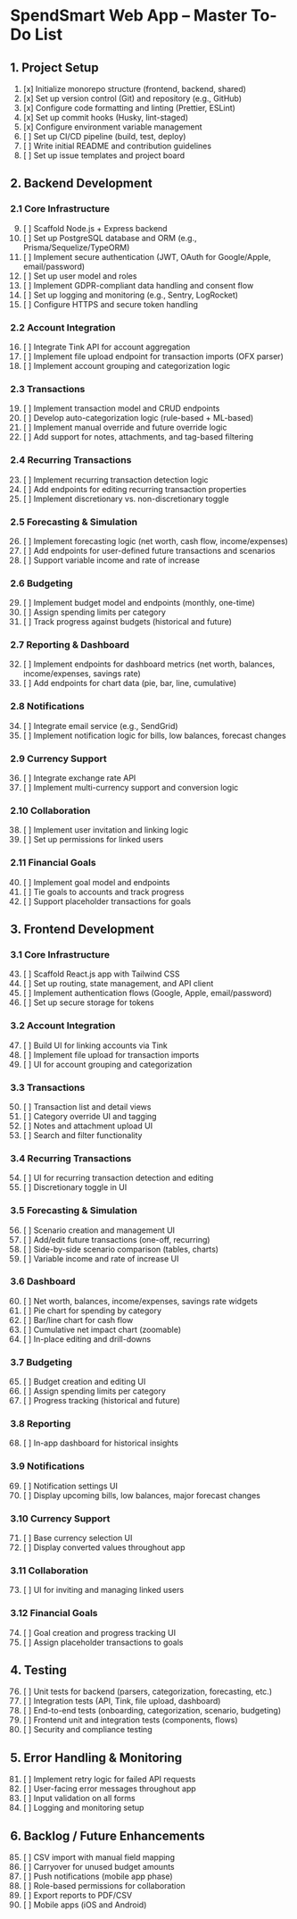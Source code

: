 # SpendSmart Web App – Master To-Do List

## 1. Project Setup

1. [x] Initialize monorepo structure (frontend, backend, shared)
2. [x] Set up version control (Git) and repository (e.g., GitHub)
3. [x] Configure code formatting and linting (Prettier, ESLint)
4. [x] Set up commit hooks (Husky, lint-staged)
5. [x] Configure environment variable management
6. [ ] Set up CI/CD pipeline (build, test, deploy)
7. [ ] Write initial README and contribution guidelines
8. [ ] Set up issue templates and project board

## 2. Backend Development

### 2.1 Core Infrastructure

9. [ ] Scaffold Node.js + Express backend
10. [ ] Set up PostgreSQL database and ORM (e.g., Prisma/Sequelize/TypeORM)
11. [ ] Implement secure authentication (JWT, OAuth for Google/Apple, email/password)
12. [ ] Set up user model and roles
13. [ ] Implement GDPR-compliant data handling and consent flow
14. [ ] Set up logging and monitoring (e.g., Sentry, LogRocket)
15. [ ] Configure HTTPS and secure token handling

### 2.2 Account Integration

16. [ ] Integrate Tink API for account aggregation
17. [ ] Implement file upload endpoint for transaction imports (OFX parser)
18. [ ] Implement account grouping and categorization logic

### 2.3 Transactions

19. [ ] Implement transaction model and CRUD endpoints
20. [ ] Develop auto-categorization logic (rule-based + ML-based)
21. [ ] Implement manual override and future override logic
22. [ ] Add support for notes, attachments, and tag-based filtering

### 2.4 Recurring Transactions

23. [ ] Implement recurring transaction detection logic
24. [ ] Add endpoints for editing recurring transaction properties
25. [ ] Implement discretionary vs. non-discretionary toggle

### 2.5 Forecasting & Simulation

26. [ ] Implement forecasting logic (net worth, cash flow, income/expenses)
27. [ ] Add endpoints for user-defined future transactions and scenarios
28. [ ] Support variable income and rate of increase

### 2.6 Budgeting

29. [ ] Implement budget model and endpoints (monthly, one-time)
30. [ ] Assign spending limits per category
31. [ ] Track progress against budgets (historical and future)

### 2.7 Reporting & Dashboard

32. [ ] Implement endpoints for dashboard metrics (net worth, balances, income/expenses, savings
        rate)
33. [ ] Add endpoints for chart data (pie, bar, line, cumulative)

### 2.8 Notifications

34. [ ] Integrate email service (e.g., SendGrid)
35. [ ] Implement notification logic for bills, low balances, forecast changes

### 2.9 Currency Support

36. [ ] Integrate exchange rate API
37. [ ] Implement multi-currency support and conversion logic

### 2.10 Collaboration

38. [ ] Implement user invitation and linking logic
39. [ ] Set up permissions for linked users

### 2.11 Financial Goals

40. [ ] Implement goal model and endpoints
41. [ ] Tie goals to accounts and track progress
42. [ ] Support placeholder transactions for goals

## 3. Frontend Development

### 3.1 Core Infrastructure

43. [ ] Scaffold React.js app with Tailwind CSS
44. [ ] Set up routing, state management, and API client
45. [ ] Implement authentication flows (Google, Apple, email/password)
46. [ ] Set up secure storage for tokens

### 3.2 Account Integration

47. [ ] Build UI for linking accounts via Tink
48. [ ] Implement file upload for transaction imports
49. [ ] UI for account grouping and categorization

### 3.3 Transactions

50. [ ] Transaction list and detail views
51. [ ] Category override UI and tagging
52. [ ] Notes and attachment upload UI
53. [ ] Search and filter functionality

### 3.4 Recurring Transactions

54. [ ] UI for recurring transaction detection and editing
55. [ ] Discretionary toggle in UI

### 3.5 Forecasting & Simulation

56. [ ] Scenario creation and management UI
57. [ ] Add/edit future transactions (one-off, recurring)
58. [ ] Side-by-side scenario comparison (tables, charts)
59. [ ] Variable income and rate of increase UI

### 3.6 Dashboard

60. [ ] Net worth, balances, income/expenses, savings rate widgets
61. [ ] Pie chart for spending by category
62. [ ] Bar/line chart for cash flow
63. [ ] Cumulative net impact chart (zoomable)
64. [ ] In-place editing and drill-downs

### 3.7 Budgeting

65. [ ] Budget creation and editing UI
66. [ ] Assign spending limits per category
67. [ ] Progress tracking (historical and future)

### 3.8 Reporting

68. [ ] In-app dashboard for historical insights

### 3.9 Notifications

69. [ ] Notification settings UI
70. [ ] Display upcoming bills, low balances, major forecast changes

### 3.10 Currency Support

71. [ ] Base currency selection UI
72. [ ] Display converted values throughout app

### 3.11 Collaboration

73. [ ] UI for inviting and managing linked users

### 3.12 Financial Goals

74. [ ] Goal creation and progress tracking UI
75. [ ] Assign placeholder transactions to goals

## 4. Testing

76. [ ] Unit tests for backend (parsers, categorization, forecasting, etc.)
77. [ ] Integration tests (API, Tink, file upload, dashboard)
78. [ ] End-to-end tests (onboarding, categorization, scenario, budgeting)
79. [ ] Frontend unit and integration tests (components, flows)
80. [ ] Security and compliance testing

## 5. Error Handling & Monitoring

81. [ ] Implement retry logic for failed API requests
82. [ ] User-facing error messages throughout app
83. [ ] Input validation on all forms
84. [ ] Logging and monitoring setup

## 6. Backlog / Future Enhancements

85. [ ] CSV import with manual field mapping
86. [ ] Carryover for unused budget amounts
87. [ ] Push notifications (mobile app phase)
88. [ ] Role-based permissions for collaboration
89. [ ] Export reports to PDF/CSV
90. [ ] Mobile apps (iOS and Android)
